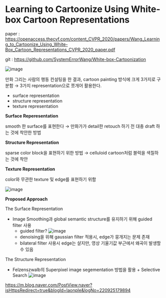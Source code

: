 # Learning to Cartoonize Using White-box Cartoon Representations
paper : https://openaccess.thecvf.com/content_CVPR_2020/papers/Wang_Learning_to_Cartoonize_Using_White-Box_Cartoon_Representations_CVPR_2020_paper.pdf


git : https://github.com/SystemErrorWang/White-box-Cartoonization

![image](https://user-images.githubusercontent.com/71298482/147909527-30cf4d28-5319-4ef9-9d06-c0160652e1de.png)


만화 그리는 사람의 행동 컨설팅을 한 결과, cartoon painting 방식에 크게 3가지로 구분함 → 3가지 representation으로 쪼개어 활용한다.

- surface representation
- structure representation
- texture representation

**Surface Reperesentation**

smooth 한 surface를 표현한다 → 만화가가 detail한 retouch 하기 전 대충 draft 하는 것에 착안한 방법

**Structure Representation**

sparse color block을 표현하기 위한 방법 → celluloid cartoon처럼 블럭을 색칠하는 것에 착안

**Texture Representation**

color와 무관한 texture 및 edge를 표현하기 위함


![image](https://user-images.githubusercontent.com/71298482/147997190-9174d15a-c031-4df1-afb3-9020e631cbe5.png)

**Proposed Approach**

The Surface Representation

- Image Smoothing과 global semantic structure를 유지하기 위해 guided filter 사용
    - guided filter?
     ![image](https://user-images.githubusercontent.com/71298482/147997236-6bcf1b61-2b24-470e-b8b3-9f06796bb153.png)
    - denoising을 위해 gaussian filter 적용시, edge가 뭉개지는 문제 존재
    - bilateral filter 사용시 edge는 살지만, 영상 기울기값 부근에서 왜곡이 발생할 수 있음

The Structure Representation

- Felzenszwalb의 Superpixel image segementation 방법을 활용 + Selective Search
![image](https://user-images.githubusercontent.com/71298482/147997293-09e43bdf-1060-489b-8d7a-5362039db448.png)

https://m.blog.naver.com/PostView.naver?isHttpsRedirect=true&blogId=laonple&logNo=220925179894

